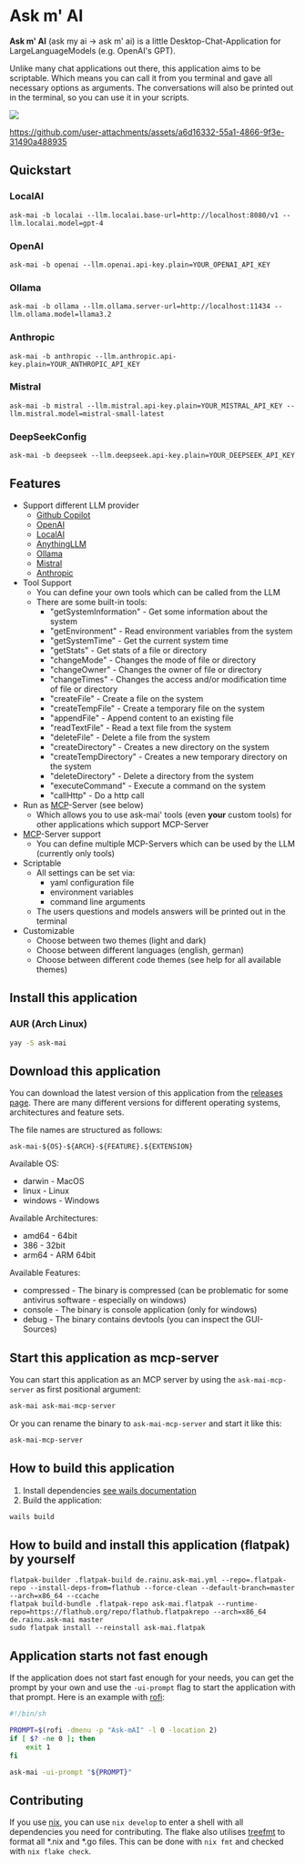 # Ask m' AI

**Ask m' AI** (ask my ai -> ask m' ai) is a little Desktop-Chat-Application for LargeLanguageModels (e.g. OpenAI's GPT).

Unlike many chat applications out there, this application aims to be scriptable. 
Which means you can call it from you terminal and gave all necessary options as arguments. 
The conversations will also be printed out in the terminal, so you can use it in your scripts. 

![](demo.png)

https://github.com/user-attachments/assets/a6d16332-55a1-4866-9f3e-31490a488935

## Quickstart

### LocalAI

```shell
ask-mai -b localai --llm.localai.base-url=http://localhost:8080/v1 --llm.localai.model=gpt-4
```

### OpenAI

```shell
ask-mai -b openai --llm.openai.api-key.plain=YOUR_OPENAI_API_KEY
```

### Ollama

```shell
ask-mai -b ollama --llm.ollama.server-url=http://localhost:11434 --llm.ollama.model=llama3.2
```

### Anthropic

```shell
ask-mai -b anthropic --llm.anthropic.api-key.plain=YOUR_ANTHROPIC_API_KEY
```

### Mistral

```shell
ask-mai -b mistral --llm.mistral.api-key.plain=YOUR_MISTRAL_API_KEY --llm.mistral.model=mistral-small-latest
```

### DeepSeekConfig

```shell
ask-mai -b deepseek --llm.deepseek.api-key.plain=YOUR_DEEPSEEK_API_KEY
```

## Features

* Support different LLM provider
  * [Github Copilot](https://github.com/features/copilot)
  * [OpenAI](https://openai.com)
  * [LocalAI](https://localai.io/)
  * [AnythingLLM](https://anythingllm.com/)
  * [Ollama](https://ollama.com/)
  * [Mistral](https://mistral.ai/)
  * [Anthropic](https://www.anthropic.com/)
* Tool Support
  * You can define your own tools which can be called from the LLM
  * There are some built-in tools:
    * "getSystemInformation" - Get some information about the system
    * "getEnvironment" - Read environment variables from the system
    * "getSystemTime" - Get the current system time
    * "getStats" - Get stats of a file or directory
    * "changeMode" - Changes the mode of file or directory
    * "changeOwner" - Changes the owner of file or directory
    * "changeTimes" - Changes the access and/or modification time of file or directory
    * "createFile" - Create a file on the system
    * "createTempFile" - Create a temporary file on the system
    * "appendFile" - Append content to an existing file
    * "readTextFile" - Read a text file from the system
    * "deleteFile" - Delete a file from the system
    * "createDirectory" - Creates a new directory on the system
    * "createTempDirectory" - Creates a new temporary directory on the system
    * "deleteDirectory" - Delete a directory from the system
    * "executeCommand" - Execute a command on the system
    * "callHttp" - Do a http call
* Run as [MCP](https://www.anthropic.com/news/model-context-protocol)-Server (see below)
  * Which allows you to use ask-mai' tools (even **your** custom tools) for other applications which support MCP-Server
* [MCP](https://www.anthropic.com/news/model-context-protocol)-Server support
  * You can define multiple MCP-Servers which can be used by the LLM (currently only tools)
* Scriptable
  * All settings can be set via:
    * yaml configuration file 
    * environment variables
    * command line arguments
  * The users questions and models answers will be printed out in the terminal
* Customizable
  * Choose between two themes (light and dark)
  * Choose between different languages (english, german)
  * Choose between different code themes (see help for all available themes)

## Install this application

### AUR (Arch Linux)

```bash
yay -S ask-mai
```

## Download this application

You can download the latest version of this application from the [releases page](https://github.com/rainu/ask-mai/releases).
There are many different versions for different operating systems, architectures and feature sets.

The file names are structured as follows:
```
ask-mai-${OS}-${ARCH}-${FEATURE}.${EXTENSION}
```

Available OS:
* darwin - MacOS
* linux - Linux
* windows - Windows

Available Architectures:
* amd64 - 64bit
* 386 - 32bit
* arm64 - ARM 64bit

Available Features:
* compressed - The binary is compressed (can be problematic for some antivirus software - especially on windows)
* console - The binary is console application (only for windows)
* debug - The binary contains devtools (you can inspect the GUI-Sources)

## Start this application as mcp-server

You can start this application as an MCP server by using the `ask-mai-mcp-server` as first positional argument:
```bash
ask-mai ask-mai-mcp-server
```

Or you can rename the binary to `ask-mai-mcp-server` and start it like this:
```bash
ask-mai-mcp-server
```

## How to build this application

1. Install dependencies [see wails documentation](https://wails.io/docs/gettingstarted/installation)
2. Build the application:
```sh
wails build
```

## How to build and install this application (flatpak) by yourself

```
flatpak-builder .flatpak-build de.rainu.ask-mai.yml --repo=.flatpak-repo --install-deps-from=flathub --force-clean --default-branch=master --arch=x86_64 --ccache
flatpak build-bundle .flatpak-repo ask-mai.flatpak --runtime-repo=https://flathub.org/repo/flathub.flatpakrepo --arch=x86_64 de.rainu.ask-mai master
sudo flatpak install --reinstall ask-mai.flatpak
```

## Application starts not fast enough

If the application does not start fast enough for your needs, you can get the prompt by your own and use the `-ui-prompt` flag to start the application with that prompt. 
Here is an example with [rofi](https://github.com/davatorium/rofi):

```sh
#!/bin/sh

PROMPT=$(rofi -dmenu -p "Ask-mAI" -l 0 -location 2)
if [ $? -ne 0 ]; then
    exit 1
fi

ask-mai -ui-prompt "${PROMPT}"
```

## Contributing

If you use [nix](https://nixos.org/), you can use `nix develop` to enter a shell with all dependencies you need for contributing. The flake also utilises [treefmt](https://github.com/numtide/treefmt-nix) to format all *.nix and *.go files. This can be done with `nix fmt` and checked with `nix flake check`.
